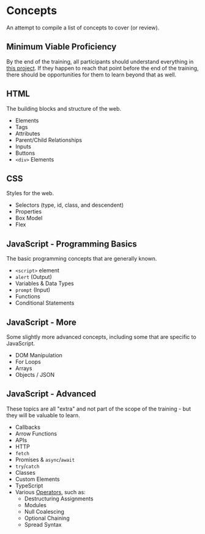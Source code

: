 # Concepts
An attempt to compile a list of concepts to cover (or review).

## Minimum Viable Proficiency
By the end of the training, all participants should understand everything in [this project](https://replit.com/@HylandOutreach/WebSkillupMvp). If they happen to reach that point before the end of the training, there should be opportunities for them to learn beyond that as well.

## HTML
The building blocks and structure of the web.

- Elements
- Tags
- Attributes
- Parent/Child Relationships
- Inputs
- Buttons
- `<div>` Elements

## CSS
Styles for the web.

- Selectors (type, id, class, and descendent)
- Properties
- Box Model
- Flex

## JavaScript - Programming Basics
The basic programming concepts that are generally known.

- `<script>` element
- `alert` (Output)
- Variables & Data Types
- `prompt` (Input)
- Functions
- Conditional Statements

## JavaScript - More
Some slightly more advanced concepts, including some that are specific to JavaScript.

- DOM Manipulation
- For Loops
- Arrays
- Objects / JSON

## JavaScript - Advanced
These topics are all "extra" and not part of the scope of the training - but they will be valuable to learn.

- Callbacks
- Arrow Functions
- APIs
- HTTP
- `fetch`
- Promises & `async`/`await`
- `try`/`catch`
- Classes
- Custom Elements
- TypeScript
- Various [Operators](https://developer.mozilla.org/en-US/docs/Web/JavaScript/Reference/Operators), such as:
  - Destructuring Assignments
  - Modules
  - Null Coalescing
  - Optional Chaining
  - Spread Syntax
